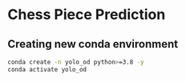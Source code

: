 # Chess Piece Prediction
## Creating new conda environment

```bash
conda create -n yolo_od python>=3.8 -y
conda activate yolo_od
```